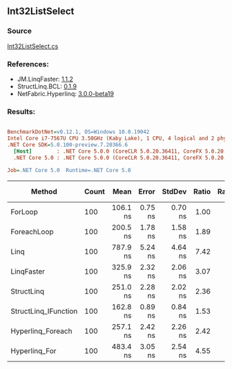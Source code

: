 ﻿## Int32ListSelect

### Source
[Int32ListSelect.cs](../LinqBenchmarks/Int32/List/Int32ListSelect.cs)

### References:
- JM.LinqFaster: [1.1.2](https://www.nuget.org/packages/JM.LinqFaster/1.1.2)
- StructLinq.BCL: [0.1.9](https://www.nuget.org/packages/StructLinq.BCL/0.1.9)
- NetFabric.Hyperlinq: [3.0.0-beta19](https://www.nuget.org/packages/NetFabric.Hyperlinq/3.0.0-beta19)

### Results:
``` ini

BenchmarkDotNet=v0.12.1, OS=Windows 10.0.19042
Intel Core i7-7567U CPU 3.50GHz (Kaby Lake), 1 CPU, 4 logical and 2 physical cores
.NET Core SDK=5.0.100-preview.7.20366.6
  [Host]        : .NET Core 5.0.0 (CoreCLR 5.0.20.36411, CoreFX 5.0.20.36411), X64 RyuJIT
  .NET Core 5.0 : .NET Core 5.0.0 (CoreCLR 5.0.20.36411, CoreFX 5.0.20.36411), X64 RyuJIT

Job=.NET Core 5.0  Runtime=.NET Core 5.0  

```
|               Method | Count |     Mean |   Error |  StdDev | Ratio | RatioSD |  Gen 0 | Gen 1 | Gen 2 | Allocated |
|--------------------- |------ |---------:|--------:|--------:|------:|--------:|-------:|------:|------:|----------:|
|              ForLoop |   100 | 106.1 ns | 0.75 ns | 0.70 ns |  1.00 |    0.00 |      - |     - |     - |         - |
|          ForeachLoop |   100 | 200.5 ns | 1.78 ns | 1.58 ns |  1.89 |    0.02 |      - |     - |     - |         - |
|                 Linq |   100 | 787.9 ns | 5.24 ns | 4.64 ns |  7.42 |    0.06 | 0.0343 |     - |     - |      72 B |
|           LinqFaster |   100 | 325.9 ns | 2.32 ns | 2.06 ns |  3.07 |    0.03 | 0.2179 |     - |     - |     456 B |
|           StructLinq |   100 | 251.0 ns | 2.28 ns | 2.02 ns |  2.36 |    0.02 |      - |     - |     - |         - |
| StructLinq_IFunction |   100 | 162.8 ns | 0.89 ns | 0.84 ns |  1.53 |    0.01 |      - |     - |     - |         - |
|    Hyperlinq_Foreach |   100 | 257.1 ns | 2.42 ns | 2.26 ns |  2.42 |    0.03 |      - |     - |     - |         - |
|        Hyperlinq_For |   100 | 483.4 ns | 3.05 ns | 2.54 ns |  4.55 |    0.04 |      - |     - |     - |         - |
